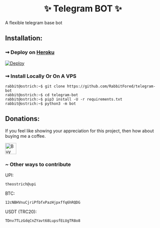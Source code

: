 <h1 align="center"> 
    ✨ Telegram BOT ✨ 
</h1>
A flexible telegram base bot


## Installation:

### ⇝ Deploy on [Heroku](https://heroku.com)
[![Deploy](https://www.herokucdn.com/deploy/button.svg)](https://heroku.com/deploy)
### ⇝ Install Locally Or On A VPS

```console
rabbit@ostrich:~$ git clone https://github.com/RabbitFored/telegram-bot
rabbit@ostrich:~$ cd telegram-bot
rabbit@ostrich:~$ pip3 install -U -r requirements.txt
rabbit@ostrich:~$ python3 -m bot
```

## Donations:

<p> If you feel like showing your appreciation for this project, then how about buying me a coffee.</p>
<a href='https://ko-fi.com/rabbitfored' target='_blank'><img height='36' style='border:0px;height:36px;' src='https://storage.ko-fi.com/cdn/kofi3.png?v=3' border='0' alt='Buy Me a Coffee at ko-fi.com'/></a>

### ~ Other ways to contribute

UPI: 
```
theostrich@upi
```

BTC: 
```
12cNBHVnuCjriPfbfxPazHjpxffq6hRQDG
```

USDT (TRC20): 
```
TDnv7TLzGdqCnZYavt68LupsfELUgTR8o8
```